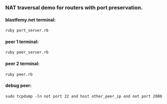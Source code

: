 ### NAT traversal demo for routers with port preservation.

#### blastfemy.net terminal:
`ruby port_server.rb`

#### peer 1 terminal:
`ruby peer_server.rb`

#### peer 2 terminal:
`ruby peer.rb`

#### debug peer:  
`sudo tcpdump -ln not port 22 and host other_peer_ip and not port 2008`
